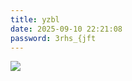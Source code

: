 ```yaml
---
title: yzbl
date: 2025-09-10 22:21:08
password: 3rhs_{jft
---
```

![](https://img.nickyam.com/file/BQACAgUAAyEGAASS2zT1AAIh42jBicXknQbV9-C1vMRX1cdP1y14AAKdGAACXv0IVjkxunlzLWfeNgQ.jpg)